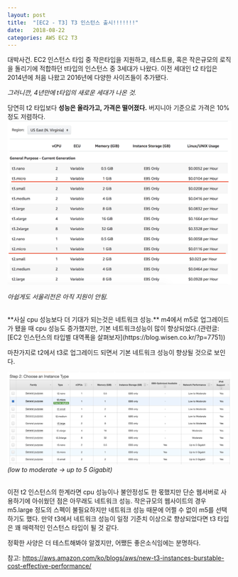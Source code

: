 ```yaml
---
layout: post
title:  "[EC2 - T3] T3 인스턴스 출시!!!!!!!"
date:   2018-08-22
categories: AWS EC2 T3
---
```


대박사건. EC2 인스턴스 타입 중 작은타입을 지원하고, 테스트용, 혹은 작은규모의 로직을 돌리기에 적합하던 t타입의 인스턴스 중 3세대가 나왔다. 이전 세대인 t2 타입은 2014년에 처음 나왔고 2016년에 다양한 사이즈들이 추가됐다. 

*그러니깐, 4년만에 t타입의 새로운 세대가 나온 것.*

당연히 t2 타입보다 **성능은 올라가고, 가격은 떨어졌다.** 버지니아 기준으로 가격은 10%정도 저렴하다. 
![그림1](/images/t2t3-pricing.png)

 *아쉽게도 서울리전은 아직 지원이 안됨.* 

<br>
**사실 cpu 성능보다 더 기대가 되는것은 네트워크 성능.** m4에서 m5로 업그레이드가 됐을 때 cpu 성능도 증가했지만, 기본 네트워크성능이 많이 향상되었다.(관련글: [EC2 인스턴스의 타입별 대역폭을 살펴보자](https://blog.wisen.co.kr/?p=7751))

마찬가지로 t2에서 t3로 업그레이드 되면서 기본 네트워크 성능이 향상될 것으로 보인다. 

![그림2](/images/t2t3-performance.png)
*(low to moderate -> up to 5 Gigabit)* 

<br>
이전 t2 인스턴스의 한계라면 cpu 성능이나 불안정성도 한 몫했지만 단순 웹서버로 사용하기에 아쉬웠던 점은 아무래도 네트워크 성능. 작은규모의 웹사이트의 경우 m5.large 정도의 스펙이 불필요하지만 네트워크 성능 때문에 어쩔 수 없이 m5를 선택하기도 했다. 만약 t3에서 네트워크 성능이 일정 기준치 이상으로 향상되었다면 t3 타입은 꽤 매력적인 인스턴스 타입이 될 것 같다. 

정확한 사양은 더 테스트해봐야 알겠지만, 어쨌든 좋은소식임에는 분명하다. 

참고: https://aws.amazon.com/ko/blogs/aws/new-t3-instances-burstable-cost-effective-performance/